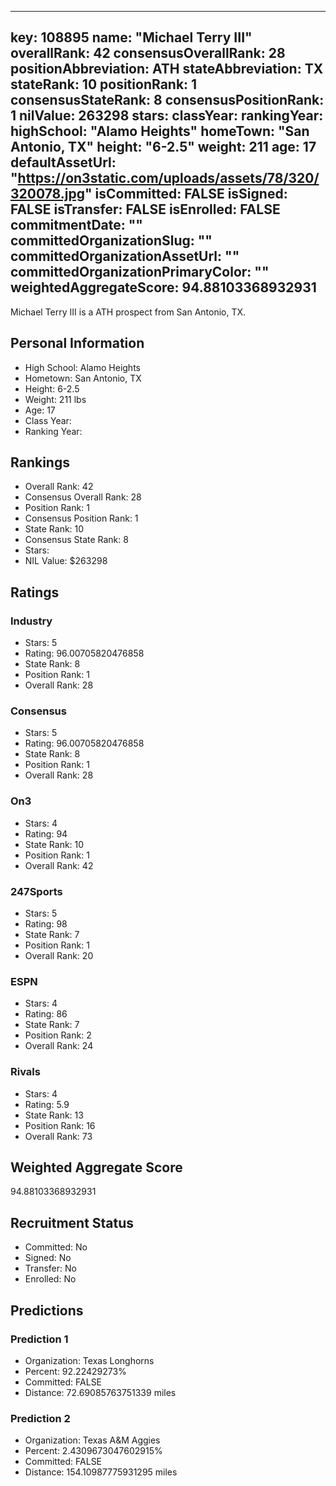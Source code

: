 ---
  key: 108895
  name: "Michael Terry III"
  overallRank: 42
  consensusOverallRank: 28
  positionAbbreviation: ATH
  stateAbbreviation: TX
  stateRank: 10
  positionRank: 1
  consensusStateRank: 8
  consensusPositionRank: 1
  nilValue: 263298
  stars: 
  classYear: 
  rankingYear: 
  highSchool: "Alamo Heights"
  homeTown: "San Antonio, TX"
  height: "6-2.5"
  weight: 211
  age: 17
  defaultAssetUrl: "https://on3static.com/uploads/assets/78/320/320078.jpg"
  isCommitted: FALSE
  isSigned: FALSE
  isTransfer: FALSE
  isEnrolled: FALSE
  commitmentDate: ""
  committedOrganizationSlug: ""
  committedOrganizationAssetUrl: ""
  committedOrganizationPrimaryColor: ""
  weightedAggregateScore: 94.88103368932931
  ---
  
  Michael Terry III is a ATH prospect from San Antonio, TX.
  
  ## Personal Information
  - High School: Alamo Heights
  - Hometown: San Antonio, TX
  - Height: 6-2.5
  - Weight: 211 lbs
  - Age: 17
  - Class Year: 
  - Ranking Year: 
  
  ## Rankings
  - Overall Rank: 42
  - Consensus Overall Rank: 28
  - Position Rank: 1
  - Consensus Position Rank: 1
  - State Rank: 10
  - Consensus State Rank: 8
  - Stars: 
  - NIL Value: $263298
  
  ## Ratings
  
  ### Industry
  - Stars: 5
  - Rating: 96.00705820476858
  - State Rank: 8
  - Position Rank: 1
  - Overall Rank: 28
  
  ### Consensus
  - Stars: 5
  - Rating: 96.00705820476858
  - State Rank: 8
  - Position Rank: 1
  - Overall Rank: 28
  
  ### On3
  - Stars: 4
  - Rating: 94
  - State Rank: 10
  - Position Rank: 1
  - Overall Rank: 42
  
  ### 247Sports
  - Stars: 5
  - Rating: 98
  - State Rank: 7
  - Position Rank: 1
  - Overall Rank: 20
  
  ### ESPN
  - Stars: 4
  - Rating: 86
  - State Rank: 7
  - Position Rank: 2
  - Overall Rank: 24
  
  ### Rivals
  - Stars: 4
  - Rating: 5.9
  - State Rank: 13
  - Position Rank: 16
  - Overall Rank: 73
  
  ## Weighted Aggregate Score
  94.88103368932931
  
  ## Recruitment Status
  - Committed: No
  - Signed: No
  - Transfer: No
  - Enrolled: No
  
  
  
  ## Predictions
  
  ### Prediction 1
  - Organization: Texas Longhorns
  - Percent: 92.22429273%
  - Committed: FALSE
  - Distance: 72.69085763751339 miles
  
  ### Prediction 2
  - Organization: Texas A&M Aggies
  - Percent: 2.4309673047602915%
  - Committed: FALSE
  - Distance: 154.10987775931295 miles
  